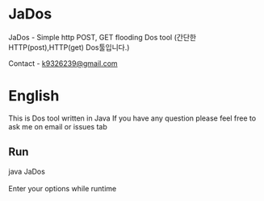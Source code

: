 # JaDos
JaDos - Simple http POST, GET flooding Dos tool (간단한 HTTP(post),HTTP(get) Dos툴입니다.)

Contact - k9326239@gmail.com

<h1>English</h1>
This is Dos tool written in Java
If you have any question please feel free to ask me on email or issues tab

<h2>Run</h2>
java JaDos
<br><br>
Enter your options while runtime
